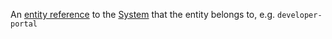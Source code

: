 An [entity reference](https://backstage.io/docs/features/software-catalog/references#string-references) to the [System](../explanations/system.md) that the entity belongs to, e.g. `developer-portal`
